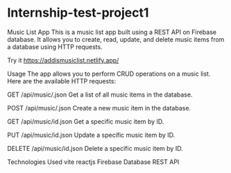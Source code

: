 # Internship-test-project1


Music List App
This is a music list app built using a REST API on Firebase database. It allows you to create, read, update, and delete music items from a database using HTTP requests.

Try it 
https://addismusiclist.netlify.app/


Usage
The app allows you to perform CRUD operations on a music list. Here are the available HTTP requests:

GET /api/music/.json
Get a list of all music items in the database.

POST /api/music/.json
Create a new music item in the database.

GET /api/music/id.json
Get a specific music item by ID.

PUT /api/music/id.json
Update a specific music item by ID.

DELETE /api/music/id.json
Delete a specific music item by ID.

Technologies Used
vite
reactjs
Firebase Database
REST API
